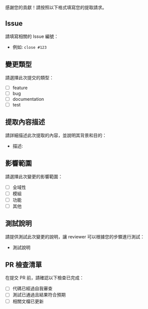 感謝您的貢獻！請按照以下格式填寫您的提取請求。

## Issue

請填寫相關的 Issue 編號：

- 例如: `close #123`

## 變更類型

請選擇此次提交的類型：

- [ ] feature
- [ ] bug
- [ ] documentation
- [ ] test

## 提取內容描述

請詳細描述此次提取的內容，並說明其背景和目的：

- 描述:

## 影響範圍

請選擇此次變更的影響範圍：

- [ ] 全域性
- [ ] 模組
- [ ] 功能
- [ ] 其他

## 測試說明

請提供測試此次變更的說明，讓 reviewer 可以根據您的步驟進行測試：

- 測試說明

## PR 檢查清單

在提交 PR 前，請確認以下檢查已完成：

- [ ] 代碼已經過自我審查
- [ ] 測試已通過且結果符合預期
- [ ] 相關文檔已更新
